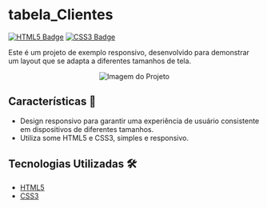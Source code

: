 # tabela_Clientes

[![HTML5 Badge](https://img.shields.io/badge/HTML5-E34F26?style=for-the-badge&logo=html5&logoColor=white)](https://developer.mozilla.org/pt-BR/docs/Web/HTML)
[![CSS3 Badge](https://img.shields.io/badge/CSS3-1572B6?style=for-the-badge&logo=css3&logoColor=white)](https://developer.mozilla.org/pt-BR/docs/Web/CSS)

Este é um projeto de exemplo responsivo, desenvolvido para demonstrar um layout que se adapta a diferentes tamanhos de tela.

<p align="center">
  <img src="file:///C:/Users/ryssa/OneDrive/Imagens/Capturas%20de%20tela/Captura%20de%20tela%202023-10-30%20160606.png" alt="Imagem do Projeto">
</p>


## Características 🚀

- Design responsivo para garantir uma experiência de usuário consistente em dispositivos de diferentes tamanhos.
- Utiliza some HTML5 e CSS3, simples e responsivo.

## Tecnologias Utilizadas 🛠️

- [HTML5](https://developer.mozilla.org/pt-BR/docs/Web/HTML)
- [CSS3](https://developer.mozilla.org/pt-BR/docs/Web/CSS)

